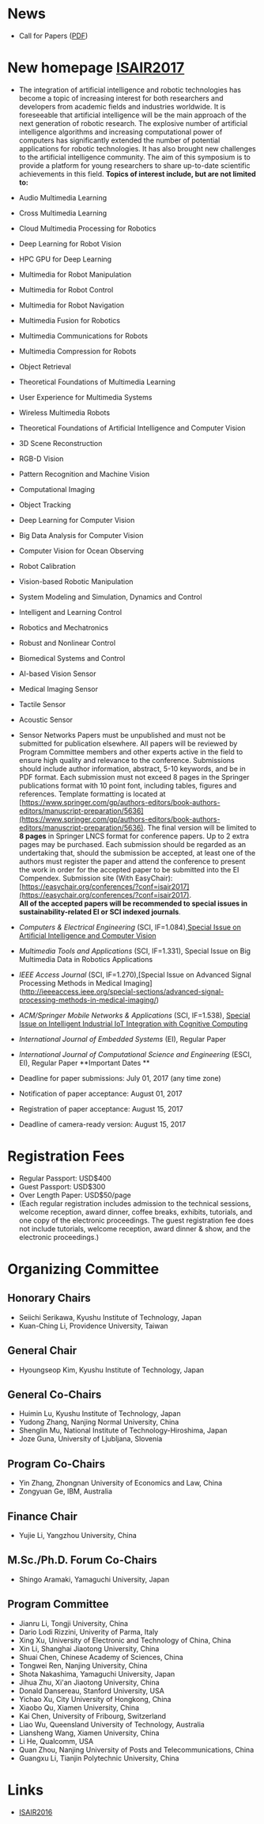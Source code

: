 # News 
* Call for Papers ([PDF](https://github.com/rikukeibin/isair2017/blob/master/ISAIR2017CFP.pdf)) 
# New homepage [ISAIR2017](https://shinoceanland.com/conference/isair2017/)
* The integration of artificial intelligence and robotic technologies has become a topic of increasing interest for both researchers and developers from academic fields and industries worldwide. It is foreseeable that artificial intelligence will be the main approach of the next generation of robotic research. The explosive number of artificial intelligence algorithms and increasing computational power of computers has significantly extended the number of potential applications for robotic technologies. It has also brought new challenges to the artificial intelligence community. The aim of this symposium is to provide a platform for young researchers to share up-to-date scientific achievements in this field. 
**Topics of interest include, but are not limited to:** 

* Audio Multimedia Learning 
* Cross Multimedia Learning 
* Cloud Multimedia Processing for Robotics 
* Deep Learning for Robot Vision 
* HPC GPU for Deep Learning 
* Multimedia for Robot Manipulation 
* Multimedia for Robot Control 
* Multimedia for Robot Navigation 
* Multimedia Fusion for Robotics 
* Multimedia Communications for Robots 
* Multimedia Compression for Robots 
* Object Retrieval 
* Theoretical Foundations of Multimedia Learning 
* User Experience for Multimedia Systems 
* Wireless Multimedia Robots 
 
* Theoretical Foundations of Artificial Intelligence and Computer Vision 
* 3D Scene Reconstruction 
* RGB-D Vision 
* Pattern Recognition and Machine Vision 
* Computational Imaging 
* Object Tracking 
* Deep Learning for Computer Vision 
* Big Data Analysis for Computer Vision 
* Computer Vision for Ocean Observing 
* Robot Calibration 
* Vision-based Robotic Manipulation 
 
* System Modeling and Simulation, Dynamics and Control 
* Intelligent and Learning Control 
* Robotics and Mechatronics 
* Robust and Nonlinear Control 
* Biomedical Systems and Control 
 
* AI-based Vision Sensor 
* Medical Imaging Sensor 
* Tactile Sensor 
* Acoustic Sensor 
* Sensor Networks 
Papers must be unpublished and must not be submitted for publication elsewhere. All papers will be reviewed by Program Committee members and other experts active in the field to ensure high quality and relevance to the conference. Submissions should include author information, abstract, 5-10 keywords, and be in PDF format. Each submission must not exceed 8 pages in the Springer publications format with 10 point font, including tables, figures and references. Template formatting is located at [https://www.springer.com/gp/authors-editors/book-authors-editors/manuscript-preparation/5636](https://www.springer.com/gp/authors-editors/book-authors-editors/manuscript-preparation/5636). The final version will be limited to **8 pages** in Springer LNCS format for conference papers. Up to 2 extra pages may be purchased. Each submission should be regarded as an undertaking that, should the submission be accepted, at least one of the authors must register the paper and attend the conference to present the work in order for the accepted paper to be submitted into the EI Compendex. Submission site (With EasyChair): [https://easychair.org/conferences/?conf=isair2017](https://easychair.org/conferences/?conf=isair2017).  
**All of the accepted papers will be recommended to special issues in sustainability-related EI or SCI indexed journals**. 
* _Computers & Electrical Engineering_ (SCI, IF=1.084),[Special Issue on Artificial Intelligence and Computer Vision](http://www.journals.elsevier.com/computers-and-electrical-engineering/call-for-papers/special-issue-on-artificial-intelligence-and-computer-vision) 
* _Multimedia Tools and Applications_ (SCI, IF=1.331), Special Issue on Big Multimedia Data in Robotics Applications 
* _IEEE Access Journal_ (SCI, IF=1.270),[Special Issue on Advanced Signal Processing Methods in Medical Imaging] (http://ieeeaccess.ieee.org/special-sections/advanced-signal-processing-methods-in-medical-imaging/) 
* _ACM/Springer Mobile Networks & Applications_ (SCI, IF=1.538), [Special Issue on Intelligent Industrial IoT Integration with Cognitive Computing](http://www.springer.com/engineering/signals/journal/11036) 
* _International Journal of Embedded Systems_ (EI), Regular Paper 
* _International Journal of Computational Science and Engineering_ (ESCI, EI), Regular Paper 
**Important Dates **
* Deadline for paper submissions: July 01, 2017 (any time zone) 
* Notification of paper acceptance: August 01, 2017 
* Registration of paper acceptance: August 15, 2017 
* Deadline of camera-ready version: August 15, 2017 
# Registration Fees 
* Regular Passport: USD$400 
* Guest Passport: USD$300 
* Over Length Paper: USD$50/page 
* (Each regular registration includes admission to the technical sessions, welcome reception, award dinner, coffee breaks, exhibits, tutorials, and one copy of the electronic proceedings. The guest registration fee does not include tutorials, welcome reception, award dinner & show, and the electronic proceedings.) 
# Organizing Committee 
## Honorary Chairs 
* Seiichi Serikawa, Kyushu Institute of Technology, Japan 
* Kuan-Ching Li, Providence University, Taiwan 
## General Chair 
* Hyoungseop Kim, Kyushu Institute of Technology, Japan 
## General Co-Chairs 
* Huimin Lu, Kyushu Institute of Technology, Japan 
* Yudong Zhang, Nanjing Normal University, China 
* Shenglin Mu, National Institute of Technology-Hiroshima, Japan 
* Joze Guna, University of Ljubljana, Slovenia
## Program Co-Chairs 
* Yin Zhang, Zhongnan University of Economics and Law, China 
* Zongyuan Ge, IBM, Australia 
## Finance Chair 
* Yujie Li, Yangzhou University, China 
## M.Sc./Ph.D. Forum Co-Chairs 
* Shingo Aramaki, Yamaguchi University, Japan 
## Program Committee 
* Jianru Li, Tongji University, China 
* Dario Lodi Rizzini, Univerity of Parma, Italy 
* Xing Xu, University of Electronic and Technology of China, China 
* Xin Li, Shanghai Jiaotong University, China 
* Shuai Chen, Chinese Academy of Sciences, China 
* Tongwei Ren, Nanjing University, China 
* Shota Nakashima, Yamaguchi University, Japan 
* Jihua Zhu, Xi'an Jiaotong University, China 
* Donald Dansereau, Stanford University, USA 
* Yichao Xu, City University of Hongkong, China 
* Xiaobo Qu, Xiamen University, China 
* Kai Chen, University of Fribourg, Switzerland 
* Liao Wu, Queensland University of Technology, Australia 
* Liansheng Wang, Xiamen University, China 
* Li He, Qualcomm, USA 
* Quan Zhou, Nanjing University of Posts and Telecommunications, China 
* Guangxu Li, Tianjin Polytechnic University, China 
# Links 
* [ISAIR2016](https://rikukeibin.github.io/air2016/) 
